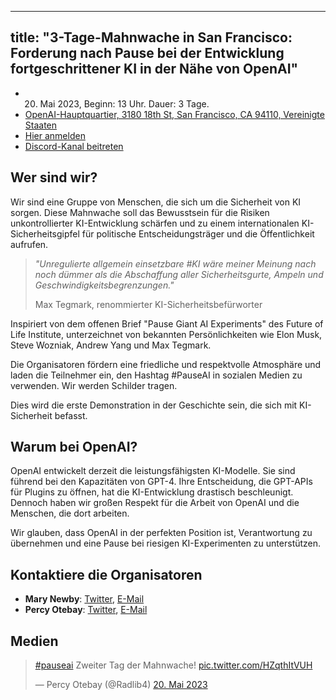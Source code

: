 

---
title: "3-Tage-Mahnwache in San Francisco: Forderung nach Pause bei der Entwicklung fortgeschrittener KI in der Nähe von OpenAI"
---

<script>
    import WidgetConsent from '$lib/components/widget-consent/WidgetConsent.svelte'
</script>

- 20. Mai 2023, Beginn: 13 Uhr. Dauer: 3 Tage.
- [OpenAI-Hauptquartier, 3180 18th St, San Francisco, CA 94110, Vereinigte Staaten](https://goo.gl/maps/8mEdEwRhp1UyoTJi8?coh=178571&entry=tt)
- [Hier anmelden](https://discord.gg/Epg6AsmQ?event=1103338741906550844)
- [Discord-Kanal beitreten](https://discord.gg/anXWYCCdH5)

## Wer sind wir?

Wir sind eine Gruppe von Menschen, die sich um die Sicherheit von KI sorgen. Diese Mahnwache soll das Bewusstsein für die Risiken unkontrollierter KI-Entwicklung schärfen und zu einem internationalen KI-Sicherheitsgipfel für politische Entscheidungsträger und die Öffentlichkeit aufrufen.

> _"Unregulierte allgemein einsetzbare #KI wäre meiner Meinung nach noch dümmer als die Abschaffung aller Sicherheitsgurte, Ampeln und Geschwindigkeitsbegrenzungen."_
>
> Max Tegmark, renommierter KI-Sicherheitsbefürworter

Inspiriert von dem offenen Brief "Pause Giant AI Experiments" des Future of Life Institute, unterzeichnet von bekannten Persönlichkeiten wie Elon Musk, Steve Wozniak, Andrew Yang und Max Tegmark.

Die Organisatoren fördern eine friedliche und respektvolle Atmosphäre und laden die Teilnehmer ein, den Hashtag #PauseAI in sozialen Medien zu verwenden. Wir werden Schilder tragen.

Dies wird die erste Demonstration in der Geschichte sein, die sich mit KI-Sicherheit befasst.

## Warum bei OpenAI?

OpenAI entwickelt derzeit die leistungsfähigsten KI-Modelle.
Sie sind führend bei den Kapazitäten von GPT-4.
Ihre Entscheidung, die GPT-APIs für Plugins zu öffnen, hat die KI-Entwicklung drastisch beschleunigt.
Dennoch haben wir großen Respekt für die Arbeit von OpenAI und die Menschen, die dort arbeiten.

Wir glauben, dass OpenAI in der perfekten Position ist, Verantwortung zu übernehmen und eine Pause bei riesigen KI-Experimenten zu unterstützen.

## Kontaktiere die Organisatoren

- **Mary Newby**: [Twitter](https://twitter.com/sisyphusunc), [E-Mail](mailto:sisyphus.unc@gmail.com)
- **Percy Otebay**: [Twitter](https://twitter.com/Radlib4), [E-Mail](mailto:persiutebay@gmail.com)

## Medien

<WidgetConsent>
<div>
<blockquote class="twitter-tweet"><p lang="en" dir="ltr"><a href="https://twitter.com/hashtag/pauseai?src=hash&amp;ref_src=twsrc%5Etfw">#pauseai</a> Zweiter Tag der Mahnwache! <a href="https://t.co/HZqthItVUH">pic.twitter.com/HZqthItVUH</a></p>&mdash; Percy Otebay (@Radlib4) <a href="https://twitter.com/Radlib4/status/1660027527753236481?ref_src=twsrc%5Etfw">20. Mai 2023</a></blockquote> <script async src="https://platform.twitter.com/widgets.js" charset="utf-8"></script>
</div>
</WidgetConsent>